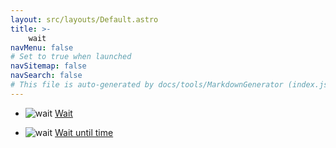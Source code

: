 ```yaml
---
layout: src/layouts/Default.astro
title: >-
    wait
navMenu: false
# Set to true when launched
navSitemap: false
navSearch: false
# This file is auto-generated by docs/tools/MarkdownGenerator (index.js)
---
```


<ul>

<li>

![wait](https://i.octopus.com/library/step-templates/wait.png) [Wait](/integrations/wait/wait)

</li>
        
<li>

![wait](https://i.octopus.com/library/step-templates/wait.png) [Wait until time](/integrations/wait/wait-until-time)

</li>
        
</ul>
